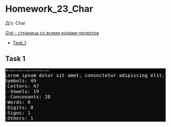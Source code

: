 
# Homework_23_Char
Д/з: Char

<a href="https://gist.github.com/SlavikArt/c2d8b48323f8ace43372f143aff19855">Gist - страница со всеми кодами проектов</a>

* [Task_1](Task_1)

<p align="center">
    <h2>Task 1</h2>
    <p></p>
    <img src="images/Task_1.png">
</p>